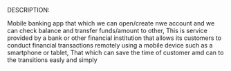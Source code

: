 DESCRIPTION:

Mobile banking app that which we can open/create  nwe account and we can check balance and transfer funds/amount to other, This is  service provided by a bank or other financial institution that allows its customers to conduct financial transactions remotely using a mobile device such as a smartphone or tablet, That which can save the time of customer amd can to the transitions easly and simply 
